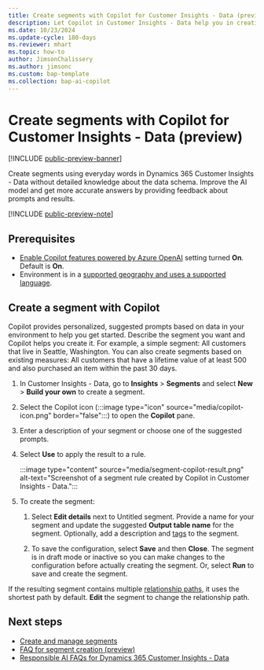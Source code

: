 ```yaml
---
title: Create segments with Copilot for Customer Insights - Data (preview)
description: Let Copilot in Customer Insights - Data help you in creating segments based on data in your environment.
ms.date: 10/23/2024
ms.update-cycle: 180-days
ms.reviewer: mhart
ms.topic: how-to
author: JimsonChalissery
ms.author: jimsonc
ms.custom: bap-template
ms.collection: bap-ai-copilot 
---
```


# Create segments with Copilot for Customer Insights - Data (preview)

[!INCLUDE [public-preview-banner](includes/public-preview-banner.md)]

Create segments using everyday words in Dynamics 365 Customer Insights - Data without detailed knowledge about the data schema. Improve the AI model and get more accurate answers by providing feedback about prompts and results.

[!INCLUDE [public-preview-note](includes/public-preview-note.md)]

## Prerequisites

- [Enable Copilot features powered by Azure OpenAI](copilot-global-consent.md) setting turned **On**. Default is **On**.
- Environment is in a [supported geography and uses a supported language](https://releaseplans.microsoft.com/availability-reports/?report=copilotfeaturereport).

## Create a segment with Copilot

Copilot provides personalized, suggested prompts based on data in your environment to help you get started. Describe the segment you want and Copilot helps you create it. For example, a simple segment: All customers that live in Seattle, Washington. You can also create segments based on existing measures: All customers that have a lifetime value of at least 500 and also purchased an item within the past 30 days.

1. In Customer Insights - Data, go to **Insights** > **Segments** and select **New** > **Build your own** to create a segment.

1. Select the Copilot icon (:::image type="icon" source="media/copilot-icon.png" border="false":::) to open the **Copilot** pane.

1. Enter a description of your segment or choose one of the suggested prompts.

1. Select **Use** to apply the result to a rule.

   :::image type="content" source="media/segment-copilot-result.png" alt-text="Screenshot of a segment rule created by Copilot in Customer Insights - Data.":::

1. To create the segment:

   1. Select **Edit details** next to Untitled segment. Provide a name for your segment and update the suggested **Output table name** for the segment. Optionally, add a description and [tags](work-with-tags-columns.md#manage-tags) to the segment.

   1. To save the configuration, select **Save** and then **Close**. The segment is in draft mode or inactive so you can make changes to the configuration before actually creating the segment. Or, select **Run** to save and create the segment.

If the resulting segment contains multiple [relationship paths](relationships.md), it uses the shortest path by default. **Edit** the segment to change the relationship path.  

## Next steps

- [Create and manage segments](segments.md)
- [FAQ for segment creation (preview)](faqs-segment-creation.md)
- [Responsible AI FAQs for Dynamics 365 Customer Insights - Data](responsible-ai-overview.md)